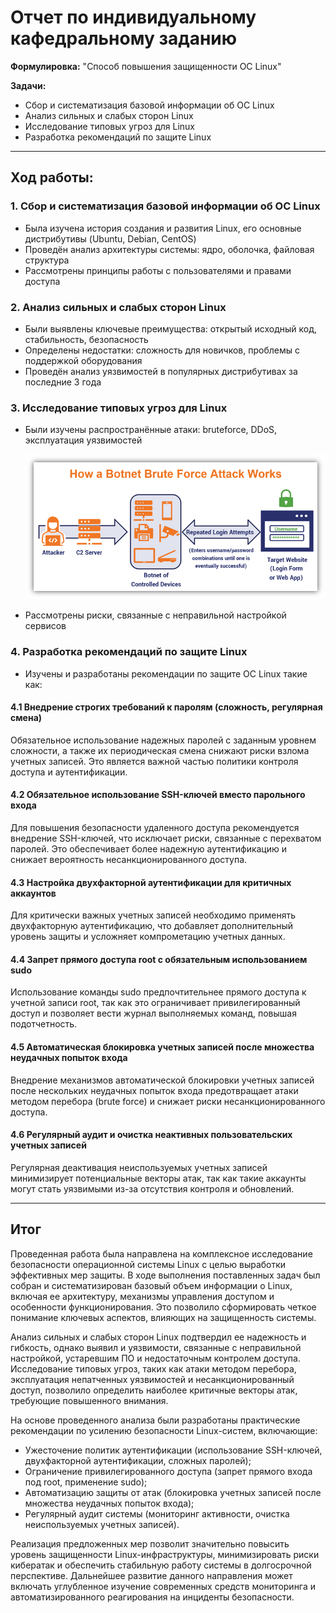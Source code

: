 # Отчет по индивидуальному кафедральному заданию
**Формулировка:** "Способ повышения защищенности OC Linux"

**Задачи:**
- Сбор и систематизация базовой информации об ОС Linux
- Анализ сильных и слабых сторон Linux
- Исследование типовых угроз для Linux
- Разработка рекомендаций по защите Linux
  
---

## Ход работы:

### 1. Сбор и систематизация базовой информации об ОС Linux

- Была изучена история создания и развития Linux, его основные дистрибутивы (Ubuntu, Debian, CentOS)
- Проведён анализ архитектуры системы: ядро, оболочка, файловая структура
- Рассмотрены принципы работы с пользователями и правами доступа

### 2. Анализ сильных и слабых сторон Linux

- Были выявлены ключевые преимущества: открытый исходный код, стабильность, безопасность
- Определены недостатки: сложность для новичков, проблемы с поддержкой оборудования
- Проведён анализ уязвимостей в популярных дистрибутивах за последние 3 года

### 3. Исследование типовых угроз для Linux

- Были изучены распространённые атаки: bruteforce, DDoS, эксплуатация уязвимостей

  ![модель brteforce](media/personal_task/tk1.png) 
  
- Рассмотрены риски, связанные с неправильной настройкой сервисов

### 4. Разработка рекомендаций по защите Linux

- Изучены и разработаны рекомендации по защите OC Linux такие как:

#### 4.1 Внедрение строгих требований к паролям (сложность, регулярная смена)

Обязательное использование надежных паролей с заданным уровнем сложности, а также их периодическая смена снижают риски взлома учетных записей. Это является важной частью политики контроля доступа и аутентификации.

#### 4.2 Обязательное использование SSH-ключей вместо парольного входа

Для повышения безопасности удаленного доступа рекомендуется внедрение SSH-ключей, что исключает риски, связанные с перехватом паролей. Это обеспечивает более надежную аутентификацию и снижает вероятность несанкционированного доступа.

#### 4.3 Настройка двухфакторной аутентификации для критичных аккаунтов

Для критически важных учетных записей необходимо применять двухфакторную аутентификацию, что добавляет дополнительный уровень защиты и усложняет компрометацию учетных данных.

#### 4.4 Запрет прямого доступа root с обязательным использованием sudo

Использование команды sudo предпочтительнее прямого доступа к учетной записи root, так как это ограничивает привилегированный доступ и позволяет вести журнал выполняемых команд, повышая подотчетность.

#### 4.5 Автоматическая блокировка учетных записей после множества неудачных попыток входа

Внедрение механизмов автоматической блокировки учетных записей после нескольких неудачных попыток входа предотвращает атаки методом перебора (brute force) и снижает риски несанкционированного доступа.

#### 4.6 Регулярный аудит и очистка неактивных пользовательских учетных записей

Регулярная деактивация неиспользуемых учетных записей минимизирует потенциальные векторы атак, так как такие аккаунты могут стать уязвимыми из-за отсутствия контроля и обновлений.

---

## Итог

Проведенная работа была направлена на комплексное исследование безопасности операционной системы Linux с целью выработки эффективных мер защиты. В ходе выполнения поставленных задач был собран и систематизирован базовый объем информации о Linux, включая ее архитектуру, механизмы управления доступом и особенности функционирования. Это позволило сформировать четкое понимание ключевых аспектов, влияющих на защищенность системы.

Анализ сильных и слабых сторон Linux подтвердил ее надежность и гибкость, однако выявил и уязвимости, связанные с неправильной настройкой, устаревшим ПО и недостаточным контролем доступа. Исследование типовых угроз, таких как атаки методом перебора, эксплуатация непатченных уязвимостей и несанкционированный доступ, позволило определить наиболее критичные векторы атак, требующие повышенного внимания.

На основе проведенного анализа были разработаны практические рекомендации по усилению безопасности Linux-систем, включающие:

- Ужесточение политик аутентификации (использование SSH-ключей, двухфакторной аутентификации, сложных паролей);
- Ограничение привилегированного доступа (запрет прямого входа под root, применение sudo);
- Автоматизацию защиты от атак (блокировка учетных записей после множества неудачных попыток входа);
- Регулярный аудит системы (мониторинг активности, очистка неиспользуемых учетных записей).

Реализация предложенных мер позволит значительно повысить уровень защищенности Linux-инфраструктуры, минимизировать риски кибератак и обеспечить стабильную работу системы в долгосрочной перспективе. Дальнейшее развитие данного направления может включать углубленное изучение современных средств мониторинга и автоматизированного реагирования на инциденты безопасности.

  
